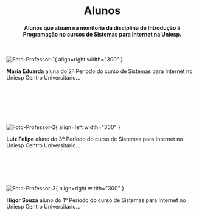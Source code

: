 <h1 align="center">Alunos</h1> 

<h4 align="center">Alunos que atuam na monitoria da disciplina de Introdução à Programação no cursos de Sistemas para Internet na Uniesp.</h4>

<br/>

![Foto-Professor-1](https://escoladainteligencia.com.br/wp-content/uploads/2019/06/iniciacao-escolar-como-a-escola-deve-se-preparar-para-receber-os-alunos-e-pais.jpg){ align=right width="300" }
<p align="left"><b>Maria Eduarda</b> aluna do 2º Período do curso de Sistemas para Internet no Uniesp Centro Universitário...</p>

<br/>
<br/>
<br/>
<br/>
<br/>

![Foto-Professor-2](https://horario.com.br/wp-content/uploads/2019/09/01_geha_blog_enem.jpg){ align=left width="300" }
<p align="left"><b>Luiz Felipe</b> aluno do 3º Período do curso de Sistemas para Internet no Uniesp Centro Universitário...</p>

<br/>
<br/>
<br/>
<br/>

![Foto-Professor-3](https://activesoft.com.br/wp-content/uploads/2021/10/31-ENTENDA-COMO-ACOMPANHAR-O-DESEMPENHO-ESCOLAR-DOS-ALUNOS.jpg){ align=right width="300" }
<p align="left"><b>Higor Souza</b> aluno do 1º Período do curso de Sistemas para Internet no Uniesp Centro Universitário...</p>

